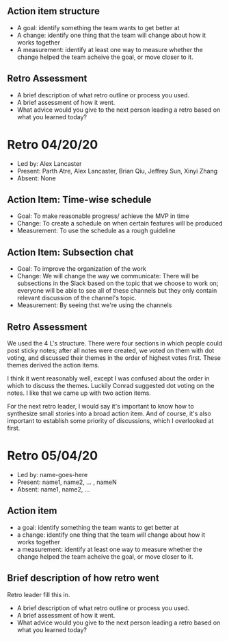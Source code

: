 ## Action item structure

* A goal: identify something the team wants to get better at
* A change: identify one thing that the team will change about how it works together
* A measurement: identify at least one way to measure whether the change helped the team acheive the goal, or move closer to it.

## Retro Assessment

* A brief description of what retro outline or process you used.
* A brief assessment of how it went.
* What advice would you give to the next person leading a retro
  based on what you learned today?

# Retro 04/20/20

* Led by: Alex Lancaster
* Present: Parth Atre, Alex Lancaster, Brian Qiu, Jeffrey Sun, Xinyi Zhang
* Absent: None

## Action Item: Time-wise schedule

* Goal: To make reasonable progress/ achieve the MVP in time
* Change: To create a schedule on when certain features will be produced
* Measurement: To use the schedule as a rough guideline

## Action Item: Subsection chat

* Goal: To improve the organization of the work
* Change: We will change the way we communicate: There will be subsections in the Slack based on the topic that we choose to work on;
everyone will be able to see all of these channels but they only contain relevant discussion of the channel's topic.
* Measurement: By seeing thst we're using the channels

## Retro Assessment

We used the 4 L's structure. There were four sections in which people could post sticky notes; after all notes were created, we voted on them with dot voting, and discussed their themes in the order of highest votes first. These themes derived the action items.

I think it went reasonably well, except I was confused about the order in which to discuss the themes. Luckily Conrad suggested dot voting on the notes. I like that we came up with two action items.

For the next retro leader, I would say it's important to know how to synthesize small stories into a broad action item. And of course, it's also important to establish some priority of discussions, which I overlooked at first.

# Retro 05/04/20

* Led by: name-goes-here
* Present: name1, name2, ... , nameN
* Absent: name1, name2, ...

## Action item

* a goal: identify something the team wants to get better at
* a change: identify one thing that the team will change about how it works together
* a measurement: identify at least one way to measure whether the change helped the team acheive the goal, or move closer to it.

## Brief description of how retro went

Retro leader fill this in.

* A brief description of what retro outline or process you used.
* A brief assessment of how it went.
* What advice would you give to the next person leading a retro
  based on what you learned today?
